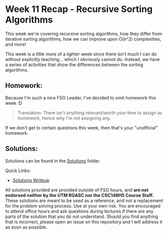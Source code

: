 # Week 11 Recap - Recursive Sorting Algorithms

This week we're covering recursive sorting algorithms, how they differ from iterative sorting algorithms, how we can improve upon O(n^2) complexities, and more! 

This week is a little more of a *lighter* week since there isn't much I can do without explicitly teaching... which I obviously cannot do. Instead, we have a series of activities that show the differences between the sorting algorithms. 

## Homework:
Because I'm such a nice FSG Leader, I've decided to omit homework this week :D
> Translation: There isn't anything relevant/worth your time to assign as homework, hence why I'm not assigning any.

If we don't get to certain questions this week, then that's your "unofficial" homework.

## Solutions:
Solutions can be found in the [Solutions](./Solutions) folder.

Quick Links:
- [Solutions Writeup](./Solutions/solutions.pdf)


All solutions provided are provided outside of FSG hours, and **are not endorsed neither by the UTM RGASC nor the CSC148H5 Course Staff.** These solutions are meant to be used as a reference, and not a replacement for the problem solving process. Use at your own risk. You are encouraged to attend office hours and ask questions during lectures if there are any parts of the solution that you do not understand. Should you find anything that is incorrect, please open an issue on this repository and I will address it as soon as possible.